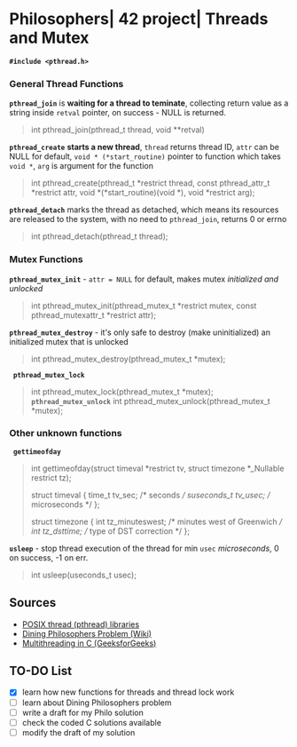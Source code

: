 # Philosophers| 42 project| Threads and Mutex

**`#include <pthread.h>`**
### General Thread Functions

**`pthread_join`** is **waiting for a thread to teminate**, collecting return value as a string inside `retval` pointer, on success - NULL is returned.
>int     pthread_join(pthread_t thread, void **retval)

**`pthread_create`** **starts a new thread**, `thread` returns thread ID, `attr` can be NULL for default, `void * (*start_routine)` pointer to function which takes `void *`, `arg` is argument for the function
>int pthread_create(pthread_t *restrict thread, const pthread_attr_t *restrict attr, void *(*start_routine)(void *), void *restrict arg);

**`pthread_detach`** marks the thread as detached, which means its resources are released to the system, with no need to `pthread_join`, returns 0 or errno
>int pthread_detach(pthread_t thread);

### Mutex Functions
**`pthread_mutex_init`** - `attr = NULL` for default, makes mutex *initialized and unlocked*
> int pthread_mutex_init(pthread_mutex_t *restrict mutex, const pthread_mutexattr_t *restrict attr);

**`pthread_mutex_destroy`** - it's only safe to destroy (make uninitialized) an initialized mutex that is unlocked
> int pthread_mutex_destroy(pthread_mutex_t *mutex);

**` pthread_mutex_lock`** 
> int pthread_mutex_lock(pthread_mutex_t *mutex);
**`pthread_mutex_unlock`**
> int pthread_mutex_unlock(pthread_mutex_t *mutex);

### Other unknown functions 
**` gettimeofday`**
> int gettimeofday(struct timeval *restrict tv, struct timezone *_Nullable restrict tz);
>
> struct timeval {
               time_t      tv_sec;     /* seconds */
               suseconds_t tv_usec;    /* microseconds */
           };
>
> struct timezone {
               int tz_minuteswest;     /* minutes west of Greenwich */
               int tz_dsttime;         /* type of DST correction */
           };

**`usleep`** - stop thread execution of the thread for min `usec` *microseconds*, 0 on success, -1 on err.
> int usleep(useconds_t usec);

## Sources
- [POSIX thread (pthread) libraries](https://www.cs.cmu.edu/afs/cs/academic/class/15492-f07/www/pthreads.html)
- [Dining Philosophers Problem (Wiki)](https://en.wikipedia.org/wiki/Dining_philosophers_problem)
- [Multithreading in C (GeeksforGeeks)](https://www.geeksforgeeks.org/multithreading-in-c/)

## TO-DO List
- [X] learn how new functions for threads and thread lock work
- [ ] learn about Dining Philosophers problem
- [ ] write a draft for my Philo solution
- [ ] check the coded C solutions available
- [ ] modify the draft of my solution
